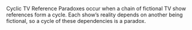 Cyclic TV Reference Paradoxes occur when a chain of fictional TV show references form a cycle. 
Each show’s reality depends on another being fictional, so a cycle of these dependencies is a paradox.
